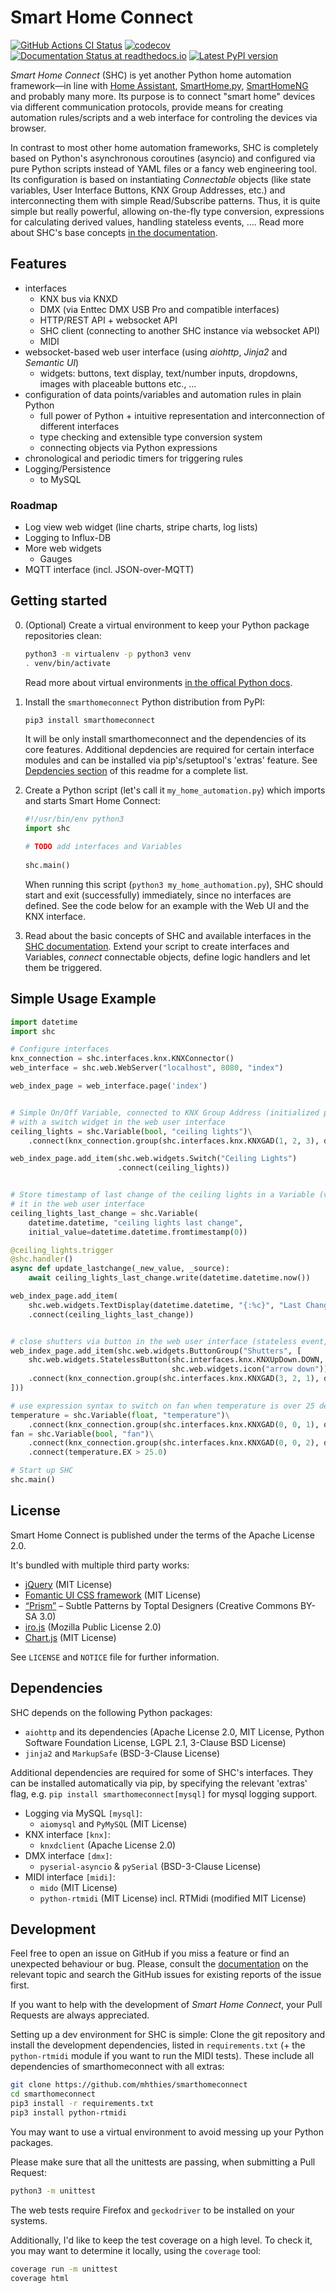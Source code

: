 
# Smart Home Connect

[![GitHub Actions CI Status](https://github.com/mhthies/smarthomeconnect/workflows/build/badge.svg)](https://github.com/mhthies/smarthomeconnect/actions?query=workflow%3Abuild)
[![codecov](https://codecov.io/gh/mhthies/smarthomeconnect/branch/master/graph/badge.svg)](https://codecov.io/gh/mhthies/smarthomeconnect)
[![Documentation Status at readthedocs.io](https://readthedocs.org/projects/smarthomeconnect/badge/?version=latest)](https://smarthomeconnect.readthedocs.io/en/latest/?badge=latest)
[![Latest PyPI version](https://badge.fury.io/py/smarthomeconnect.svg)](https://pypi.org/project/smarthomeconnect/)


*Smart Home Connect* (SHC) is yet another Python home automation framework—in line with [Home Assistant](https://www.home-assistant.io/), [SmartHome.py](https://mknx.github.io/smarthome/), [SmartHomeNG](https://www.smarthomeng.de/) and probably many more.
Its purpose is to connect "smart home" devices via different communication protocols, provide means for creating automation rules/scripts and a web interface for controling the devices via browser.

In contrast to most other home automation frameworks, SHC is completely based on Python's asynchronous coroutines (asyncio) and configured via pure Python scripts instead of YAML files or a fancy web engineering tool.
Its configuration is based on instantiating *Connectable* objects (like state variables, User Interface Buttons, KNX Group Addresses, etc.) and interconnecting them with simple Read/Subscribe patterns.
Thus, it is quite simple but really powerful, allowing on-the-fly type conversion, expressions for calculating derived values, handling stateless events, ….
Read more about SHC's base concepts [in the documentation](https://smarthomeconnect.readthedocs.io/en/latest/base.html).


## Features

* interfaces
    * KNX bus via KNXD
    * DMX (via Enttec DMX USB Pro and compatible interfaces)
    * HTTP/REST API + websocket API
    * SHC client (connecting to another SHC instance via websocket API)
    * MIDI
* websocket-based web user interface (using *aiohttp*, *Jinja2* and *Semantic UI*)
    * widgets: buttons, text display, text/number inputs, dropdowns, images with placeable buttons etc., … 
* configuration of data points/variables and automation rules in plain Python
    * full power of Python + intuitive representation and interconnection of different interfaces 
    * type checking and extensible type conversion system
    * connecting objects via Python expressions
* chronological and periodic timers for triggering rules 
* Logging/Persistence
    * to MySQL

### Roadmap

* Log view web widget (line charts, stripe charts, log lists)
* Logging to Influx-DB
* More web widgets
    * Gauges
* MQTT interface (incl. JSON-over-MQTT)


## Getting started

0. (Optional) Create a virtual environment to keep your Python package repositories clean:
   ```bash
   python3 -m virtualenv -p python3 venv
   . venv/bin/activate
   ```
   Read more about virtual environments [in the offical Python docs](https://docs.python.org/3/tutorial/venv.html).
  
1. Install the `smarthomeconnect` Python distribution from PyPI:
   ```bash
   pip3 install smarthomeconnect
   ```
   It will be only install smarthomeconnect and the dependencies of its core features.
   Additional depdencies are required for certain interface modules and can be installed via pip's/setuptool's 'extras' feature.
   See [Depdencies section](#Dependencies) of this readme for a complete list.

2. Create a Python script (let's call it `my_home_automation.py`) which imports and starts Smart Home Connect:
   ```python
   #!/usr/bin/env python3
   import shc

   # TODO add interfaces and Variables
  
   shc.main()
   ```
   When running this script (`python3 my_home_authomation.py`), SHC should start and exit (successfully) immediately, since no interfaces are defined.
   See the code below for an example with the Web UI and the KNX interface.

3. Read about the basic concepts of SHC and available interfaces in the [SHC documentation](https://smarthomeconnect.readthedocs.io/en/latest/).
   Extend your script to create interfaces and Variables, *connect* connectable objects, define logic handlers and let them be triggered.


## Simple Usage Example

```python
import datetime
import shc

# Configure interfaces
knx_connection = shc.interfaces.knx.KNXConnector()
web_interface = shc.web.WebServer("localhost", 8080, "index")

web_index_page = web_interface.page('index')


# Simple On/Off Variable, connected to KNX Group Address (initialized per Group Read telegram),
# with a switch widget in the web user interface
ceiling_lights = shc.Variable(bool, "ceiling lights")\
    .connect(knx_connection.group(shc.interfaces.knx.KNXGAD(1, 2, 3), dpt="1", init=True))

web_index_page.add_item(shc.web.widgets.Switch("Ceiling Lights")
                        .connect(ceiling_lights))


# Store timestamp of last change of the ceiling lights in a Variable (via logic handler) and show
# it in the web user interface
ceiling_lights_last_change = shc.Variable(
    datetime.datetime, "ceiling lights last change",
    initial_value=datetime.datetime.fromtimestamp(0))

@ceiling_lights.trigger
@shc.handler()
async def update_lastchange(_new_value, _source):
    await ceiling_lights_last_change.write(datetime.datetime.now())

web_index_page.add_item(
    shc.web.widgets.TextDisplay(datetime.datetime, "{:%c}", "Last Change of Ceiling Lights")
    .connect(ceiling_lights_last_change))


# close shutters via button in the web user interface (stateless event, so no Variable required) 
web_index_page.add_item(shc.web.widgets.ButtonGroup("Shutters", [
    shc.web.widgets.StatelessButton(shc.interfaces.knx.KNXUpDown.DOWN,
                                    shc.web.widgets.icon("arrow down"))
    .connect(knx_connection.group(shc.interfaces.knx.KNXGAD(3, 2, 1), dpt="1.008"))
]))

# use expression syntax to switch on fan when temperature is over 25 degrees 
temperature = shc.Variable(float, "temperature")\
    .connect(knx_connection.group(shc.interfaces.knx.KNXGAD(0, 0, 1), dpt="9", init=True))
fan = shc.Variable(bool, "fan")\
    .connect(knx_connection.group(shc.interfaces.knx.KNXGAD(0, 0, 2), dpt="1"))\
    .connect(temperature.EX > 25.0)

# Start up SHC
shc.main()
```


## License

Smart Home Connect is published under the terms of the Apache License 2.0.

It's bundled with multiple third party works:

* [jQuery](https://jquery.com/) (MIT License)
* [Fomantic UI CSS framework](https://fomantic-ui.com/) (MIT License)
* [“Prism”](https://www.toptal.com/designers/subtlepatterns/prism/) – Subtle Patterns by Toptal Designers (Creative Commons BY-SA 3.0)
* [iro.js](https://iro.js.org/) (Mozilla Public License 2.0)
* [Chart.js](https://www.chartjs.org//) (MIT License)

See `LICENSE` and `NOTICE` file for further information.


## Dependencies

SHC depends on the following Python packages:

* `aiohttp` and its dependencies (Apache License 2.0, MIT License, Python Software Foundation License, LGPL 2.1, 3-Clause BSD License)
* `jinja2` and `MarkupSafe` (BSD-3-Clause License)

Additional dependencies are required for some of SHC's interfaces.
They can be installed automatically via pip, by specifying the relevant 'extras' flag, e.g. `pip install smarthomeconnect[mysql]` for mysql logging support. 
 
* Logging via MySQL `[mysql]`:
    * `aiomysql` and `PyMySQL` (MIT License)
* KNX interface `[knx]`:
    * `knxdclient` (Apache License 2.0)
* DMX interface `[dmx]`:
    * `pyserial-asyncio` & `pySerial` (BSD-3-Clause License)
* MIDI interface `[midi]`:
    * `mido` (MIT License)
    * `python-rtmidi` (MIT License) incl. RTMidi (modified MIT License)


## Development

Feel free to open an issue on GitHub if you miss a feature or find an unexpected behaviour or bug. 
Please, consult the [documentation](https://smarthomeconnect.readthedocs.io/en/latest/) on the relevant topic and search the GitHub issues for existing reports of the issue first.

If you want to help with the development of *Smart Home Connect*, your Pull Requests are always appreciated.

Setting up a dev environment for SHC is simple:
Clone the git repository and install the development dependencies, listed in `requirements.txt` (+ the `python-rtmidi` module if you want to run the MIDI tests).
These include all dependencies of smarthomeconnect with all extras:
```bash
git clone https://github.com/mhthies/smarthomeconnect
cd smarthomeconnect
pip3 install -r requirements.txt
pip3 install python-rtmidi
```
You may want to use a virtual environment to avoid messing up your Python packages.

Please make sure that all the unittests are passing, when submitting a Pull Request:
```bash
python3 -m unittest
```
The web tests require Firefox and `geckodriver` to be installed on your systems. 

Additionally, I'd like to keep the test coverage on a high level.
To check it, you may want to determine it locally, using the `coverage` tool:
```bash
coverage run -m unittest
coverage html
``` 
